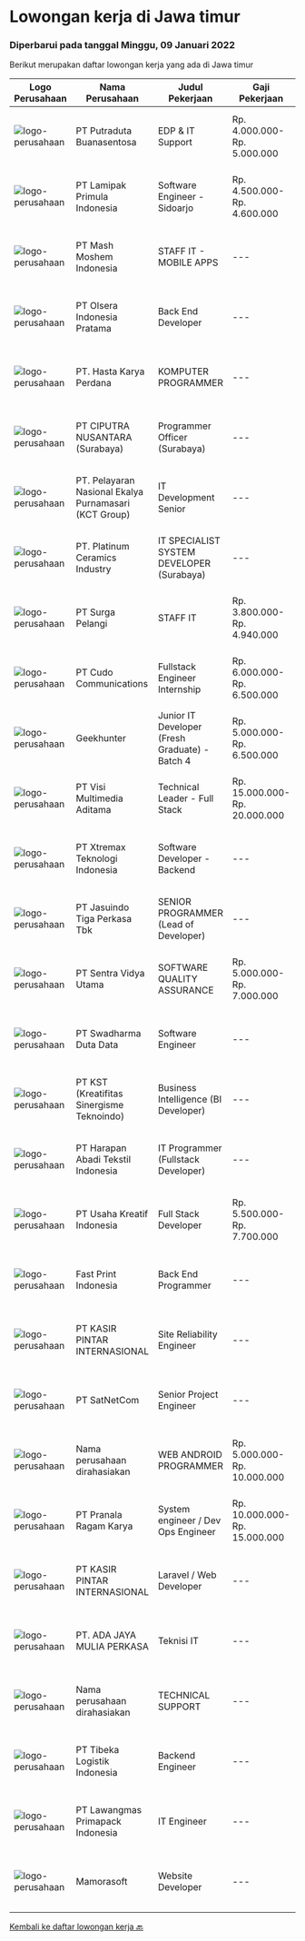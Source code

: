 
  # Lowongan kerja di Jawa timur

  ### Diperbarui pada tanggal Minggu, 09 Januari 2022

  Berikut merupakan daftar lowongan kerja yang ada di Jawa timur

  |Logo Perusahaan | Nama Perusahaan | Judul Pekerjaan | Gaji Pekerjaan | Lokasi | Deskripsi | Tanggal diunggah | Pranala |
  | -------------- | --------------- | --------------- | --------- | --------- | -------------- | ------- | ----------- |
  |![logo-perusahaan](https://image-service-cdn.seek.com.au/8b94f8a20d82a11b5cdc2578f20acd3660dd00ee/ee4dce1061f3f616224767ad58cb2fc751b8d2dc)|PT Putraduta Buanasentosa|EDP & IT Support|Rp. 4.000.000-Rp. 5.000.000|Jakarta Raya|Deskripsi PekerjaanKualifikasi:•	Usia maksimal 30 tahun.•	Pendidikan S1 IT/Sejenisnya.•	Berpengalaman sebagai minimal 2 tahun di bidang EDP.•	Paham...|Jumat, 07 Januari 2022|https://www.jobstreet.co.id/id/job/edp-it-support-3746575?token=0~c1370a4d-f758-44a1-a008-d885afa68028&sectionRank=1&jobId=jobstreet-id-job-3746575|
|![logo-perusahaan](https://image-service-cdn.seek.com.au/d2bfeb41ebc86a602ded5c687a88687f30e9757e/ee4dce1061f3f616224767ad58cb2fc751b8d2dc)|PT Lamipak Primula Indonesia|Software Engineer - Sidoarjo|Rp. 4.500.000-Rp. 4.600.000|Sidoarjo|Persyaratan Khusus : D-3 informatika, Elektro atau sederajat Pengalaman kerja 2 th (fresh graduate OK) Menguasai bahasa program : HTML, PHP, Java,...|Sabtu, 08 Januari 2022|https://www.jobstreet.co.id/id/job/software-engineer-sidoarjo-3737642?token=0~c1370a4d-f758-44a1-a008-d885afa68028&sectionRank=2&jobId=jobstreet-id-job-3737642|
|![logo-perusahaan](https://image-service-cdn.seek.com.au/ce40ae895d860bb9f78e3c50286626636a48d8ed/ee4dce1061f3f616224767ad58cb2fc751b8d2dc)|PT Mash Moshem Indonesia|STAFF IT - MOBILE APPS|---|Surabaya|Dibutuhkan seorang yang memiliki kemauan keras untuk berkontribusi dalam Team, memberikan fresh idea untuk bergabung di perusahaan dengan kriteria...|Sabtu, 08 Januari 2022|https://www.jobstreet.co.id/id/job/staff-it-mobile-apps-3731799?token=0~c1370a4d-f758-44a1-a008-d885afa68028&sectionRank=3&jobId=jobstreet-id-job-3731799|
|![logo-perusahaan](https://image-service-cdn.seek.com.au/90e9bb2e5bcac40b68d491aafb34203d371349a1/ee4dce1061f3f616224767ad58cb2fc751b8d2dc)|PT Olsera Indonesia Pratama|Back End Developer|---|Jakarta Raya|Responsibilities: Development in an AGILE environment Create good product with accessibility and security compliance Create good product with...|Jumat, 07 Januari 2022|https://www.jobstreet.co.id/id/job/back-end-developer-3746678?token=0~c1370a4d-f758-44a1-a008-d885afa68028&sectionRank=4&jobId=jobstreet-id-job-3746678|
|![logo-perusahaan](https://image-service-cdn.seek.com.au/caf1dbcbaa38f6a2e5780791e23269058730bd8c/ee4dce1061f3f616224767ad58cb2fc751b8d2dc)|PT. Hasta Karya Perdana|KOMPUTER PROGRAMMER|---|Surabaya|KOMPUTER PROGRAMMERDESKRIPSI PEKERJAAN : Mampu membuat dan mengembangkan software dengan menggunakan PHP, Delphi, MySQL, SQL Server, dan Web Mampu...|Jumat, 07 Januari 2022|https://www.jobstreet.co.id/id/job/komputer-programmer-3735489?token=0~c1370a4d-f758-44a1-a008-d885afa68028&sectionRank=5&jobId=jobstreet-id-job-3735489|
|![logo-perusahaan](https://image-service-cdn.seek.com.au/8b575314dc0740730932af86db6368b95a04fc02/ee4dce1061f3f616224767ad58cb2fc751b8d2dc)|PT CIPUTRA NUSANTARA (Surabaya)|Programmer Officer (Surabaya)|---|Surabaya|Qualification: Bachelor’s degree in ICT / Computer Science with a minimum GPA of 3.00 Mastered the method of SDLC in creating web applications using...|Sabtu, 08 Januari 2022|https://www.jobstreet.co.id/id/job/programmer-officer-surabaya-3736790?token=0~c1370a4d-f758-44a1-a008-d885afa68028&sectionRank=6&jobId=jobstreet-id-job-3736790|
|![logo-perusahaan](https://image-service-cdn.seek.com.au/726d561e3efc90ef3d08037895d2780ef96d3877/ee4dce1061f3f616224767ad58cb2fc751b8d2dc)|PT. Pelayaran Nasional Ekalya Purnamasari (KCT Group)|IT Development Senior|---|Surabaya|Pendidikan minimal S1 Sistem Informasi, Teknik Informatika dan Teknik Komputer Memiliki 3 tahun pengalaman dalam Web Programmer Mendukung pembuatan...|Kamis, 06 Januari 2022|https://www.jobstreet.co.id/id/job/it-development-senior-3734958?token=0~c1370a4d-f758-44a1-a008-d885afa68028&sectionRank=7&jobId=jobstreet-id-job-3734958|
|![logo-perusahaan](https://image-service-cdn.seek.com.au/3da367d53d6b115c8b98c600bac5033969001265/ee4dce1061f3f616224767ad58cb2fc751b8d2dc)|PT. Platinum Ceramics Industry|IT SPECIALIST SYSTEM DEVELOPER (Surabaya)|---|Surabaya|Candidate must possess at least Bachelor's Degree in Computer Science/Information Technology or equivalent. At least 3 Year(s) of working experience...|Rabu, 05 Januari 2022|https://www.jobstreet.co.id/id/job/it-specialist-system-developer-surabaya-3743029?token=0~c1370a4d-f758-44a1-a008-d885afa68028&sectionRank=8&jobId=jobstreet-id-job-3743029|
|![logo-perusahaan](https://image-service-cdn.seek.com.au/f26c870acf4c4d6b5eebd000139fe4121c80635e/ee4dce1061f3f616224767ad58cb2fc751b8d2dc)|PT Surga Pelangi|STAFF IT|Rp. 3.800.000-Rp. 4.940.000|Sidoarjo|DESKRIPSI PEKERJAAN : Melakukan Instalasi Software sesuai standard aplikasi yang berlaku di perusahaan Melakukan perjalanan dinas ke cabang untuk...|Rabu, 05 Januari 2022|https://www.jobstreet.co.id/id/job/staff-it-3742656?token=0~c1370a4d-f758-44a1-a008-d885afa68028&sectionRank=9&jobId=jobstreet-id-job-3742656|
|![logo-perusahaan](https://image-service-cdn.seek.com.au/c59539a986780080b9b185acaa9119150e9c8af1/ee4dce1061f3f616224767ad58cb2fc751b8d2dc)|PT Cudo Communications|Fullstack Engineer Internship|Rp. 6.000.000-Rp. 6.500.000|Jakarta Raya|Requirement :1. Pendidikan minimal D3/S1 IT atau lulusan lainnya2. Usia Maximal 25 tahun3. IPK minimal 2.804. Fresh graduate atau pengalaman maximal 1...|Jumat, 07 Januari 2022|https://www.jobstreet.co.id/id/job/fullstack-engineer-internship-3746464?token=0~c1370a4d-f758-44a1-a008-d885afa68028&sectionRank=10&jobId=jobstreet-id-job-3746464|
|![logo-perusahaan](https://image-service-cdn.seek.com.au/9b1ac08312d45d7e6f0965d6cfa215d52017a644/ee4dce1061f3f616224767ad58cb2fc751b8d2dc)|Geekhunter|Junior IT Developer (Fresh Graduate) - Batch 4|Rp. 5.000.000-Rp. 6.500.000|Jakarta Raya|Geekhunter is hiring on behalf of our client, an Indonesian publicly listed banking and financial services company. ProgramYou will be attending a 3...|Jumat, 07 Januari 2022|https://www.jobstreet.co.id/id/job/junior-it-developer-fresh-graduate-batch-4-3747109?token=0~c1370a4d-f758-44a1-a008-d885afa68028&sectionRank=11&jobId=jobstreet-id-job-3747109|
|![logo-perusahaan](https://image-service-cdn.seek.com.au/b8528c389ba1b59ec14f571684d5a518b5b2a7b1/ee4dce1061f3f616224767ad58cb2fc751b8d2dc)|PT Visi Multimedia Aditama|Technical Leader - Full Stack|Rp. 15.000.000-Rp. 20.000.000|Malang|Requirements: A Bachelor’s degree in Computer Science or similar 3+ Years experience as Technical Team Leader 3+ Years experience in PHP Frameworks...|Sabtu, 08 Januari 2022|https://www.jobstreet.co.id/id/job/technical-leader-full-stack-3737218?token=0~c1370a4d-f758-44a1-a008-d885afa68028&sectionRank=12&jobId=jobstreet-id-job-3737218|
|![logo-perusahaan](https://image-service-cdn.seek.com.au/ce74a79d8ea261e54cdae65dc8035221535675cf/ee4dce1061f3f616224767ad58cb2fc751b8d2dc)|PT Xtremax Teknologi Indonesia|Software Developer - Backend|---|Bandung|Job Description As a Software Developer, specifically backend, you will be introduced to ASP.NET development platforms and will be actively involved...|Sabtu, 08 Januari 2022|https://www.jobstreet.co.id/id/job/software-developer-backend-3731129?token=0~c1370a4d-f758-44a1-a008-d885afa68028&sectionRank=13&jobId=jobstreet-id-job-3731129|
|![logo-perusahaan](https://image-service-cdn.seek.com.au/f9cd043f1011fee386470591649d3e30b502df59/ee4dce1061f3f616224767ad58cb2fc751b8d2dc)|PT Jasuindo Tiga Perkasa Tbk|SENIOR PROGRAMMER (Lead of Developer)|---|Sidoarjo|Kualifikasi: Pendidikan minimal S1 Teknik Informatika/Sistem Informasi/Teknik Computer Menguasai prinsip SDLC dengan baik dan agile metodology....|Sabtu, 08 Januari 2022|https://www.jobstreet.co.id/id/job/senior-programmer-lead-of-developer-3737693?token=0~c1370a4d-f758-44a1-a008-d885afa68028&sectionRank=14&jobId=jobstreet-id-job-3737693|
|![logo-perusahaan](https://image-service-cdn.seek.com.au/89a4b4d8e6af0c01c230c2b1f638fbea996731cb/ee4dce1061f3f616224767ad58cb2fc751b8d2dc)|PT Sentra Vidya Utama|SOFTWARE QUALITY ASSURANCE|Rp. 5.000.000-Rp. 7.000.000|Surabaya|Requirements: Education Min. D3/S1 preferably from Informatics Engineering/Information System Experience Minimum 3 years in IT / related field...|Jumat, 07 Januari 2022|https://www.jobstreet.co.id/id/job/software-quality-assurance-3746424?token=0~c1370a4d-f758-44a1-a008-d885afa68028&sectionRank=15&jobId=jobstreet-id-job-3746424|
|![logo-perusahaan](https://image-service-cdn.seek.com.au/c9726dd48637f2122e69fa4f05bdeddb6166e3b5/ee4dce1061f3f616224767ad58cb2fc751b8d2dc)|PT Swadharma Duta Data|Software Engineer|---|Jakarta Timur|Back End Developer Memahami konsep pengembangan aplikasi Memahami konsep Microservices Architeccture Memiliki skill Java Spring Boot, Net Core, Go,...|Jumat, 07 Januari 2022|https://www.jobstreet.co.id/id/job/software-engineer-3746207?token=0~c1370a4d-f758-44a1-a008-d885afa68028&sectionRank=16&jobId=jobstreet-id-job-3746207|
|![logo-perusahaan](https://image-service-cdn.seek.com.au/a6009c605ada677833f49ceda04886574b007e4e/ee4dce1061f3f616224767ad58cb2fc751b8d2dc)|PT KST (Kreatifitas Sinergisme Teknoindo)|Business Intelligence (BI Developer)|---|Surabaya|Responsibilities : Design and Develop analytical data models using Power BI or Tabular Models Data Models Implement business logic / calculations...|Sabtu, 08 Januari 2022|https://www.jobstreet.co.id/id/job/business-intelligence-bi-developer-3737406?token=0~c1370a4d-f758-44a1-a008-d885afa68028&sectionRank=17&jobId=jobstreet-id-job-3737406|
|![logo-perusahaan](https://image-service-cdn.seek.com.au/dbc72490e6911de0dd348b4b02d521b3b21d4cae/ee4dce1061f3f616224767ad58cb2fc751b8d2dc)|PT Harapan Abadi Tekstil Indonesia|IT Programmer (Fullstack Developer)|---|Jawa Timur|Kualifikasi: Menguasai Back End &amp; Front End Development Berpengalaman minimal 2 tahun dalam full stack development Menguasai SQL (PL/SQL) dan...|Kamis, 06 Januari 2022|https://www.jobstreet.co.id/id/job/it-programmer-fullstack-developer-3729849?token=0~c1370a4d-f758-44a1-a008-d885afa68028&sectionRank=18&jobId=jobstreet-id-job-3729849|
|![logo-perusahaan](https://image-service-cdn.seek.com.au/9b9d25b0d5ae602c79a7347288a35b1f36945b5b/ee4dce1061f3f616224767ad58cb2fc751b8d2dc)|PT Usaha Kreatif Indonesia|Full Stack Developer|Rp. 5.500.000-Rp. 7.700.000|Jakarta Raya|Diutamakan lulusan S1 jurusan Sistem Informasi, Teknik Informatika, Computer Science, atau jurusan sejenis lainnya Memiliki pengalaman minimal 1 tahun...|Sabtu, 08 Januari 2022|https://www.jobstreet.co.id/id/job/full-stack-developer-3731684?token=0~c1370a4d-f758-44a1-a008-d885afa68028&sectionRank=19&jobId=jobstreet-id-job-3731684|
|![logo-perusahaan](https://image-service-cdn.seek.com.au/91cff5476ab37b7cb3aaa7b66eff5a446b376e1f/ee4dce1061f3f616224767ad58cb2fc751b8d2dc)|Fast Print Indonesia|Back End Programmer|---|Surabaya|KUALIFIKASI: Pendidikan minimal SMA / SMK. Fresh Graduate welcome. Menguasai HTML, CSS, dan JS. Menguasai PHP dan Query MySQL. Menguasai Framework (CI...|Kamis, 06 Januari 2022|https://www.jobstreet.co.id/id/job/back-end-programmer-3744929?token=0~c1370a4d-f758-44a1-a008-d885afa68028&sectionRank=20&jobId=jobstreet-id-job-3744929|
|![logo-perusahaan](https://image-service-cdn.seek.com.au/0361bae937596b43e3f2a473257008c2d4f70004/ee4dce1061f3f616224767ad58cb2fc751b8d2dc)|PT KASIR PINTAR INTERNASIONAL|Site Reliability Engineer|---|Surabaya|Setup, manage dan maintain Produk &amp; services yang ada di Kasir Pintar Memahami mekanime dari setiap komponen aplikasi Manage dan maintain product...|Jumat, 07 Januari 2022|https://www.jobstreet.co.id/id/job/site-reliability-engineer-3746441?token=0~c1370a4d-f758-44a1-a008-d885afa68028&sectionRank=21&jobId=jobstreet-id-job-3746441|
|![logo-perusahaan](https://image-service-cdn.seek.com.au/6108f58b8d52b8e5523830ee4b11d6074377e515/ee4dce1061f3f616224767ad58cb2fc751b8d2dc)|PT SatNetCom|Senior Project Engineer|---|Jawa Timur|Requirements: Has strong leaderships and team work Experiences minimum 2 years on project site Good Attitude and Communications Having Experiences in...|Jumat, 07 Januari 2022|https://www.jobstreet.co.id/id/job/senior-project-engineer-3730727?token=0~c1370a4d-f758-44a1-a008-d885afa68028&sectionRank=22&jobId=jobstreet-id-job-3730727|
|![logo-perusahaan](https://us.123rf.com/450wm/pavelstasevich/pavelstasevich1811/pavelstasevich181101027/112815900-stock-vector-no-image-available-icon-flat-vector.jpg?ver=6)|Nama perusahaan dirahasiakan|WEB ANDROID PROGRAMMER|Rp. 5.000.000-Rp. 10.000.000|Surabaya|Menguasai bahasa pemrograman web &amp; android, html, php, javascript Mengerti dan mampu menggunakan framework angular, ionix, dll Menguasai database...|Jumat, 07 Januari 2022|https://www.jobstreet.co.id/id/job/web-android-programmer-3730559?token=0~c1370a4d-f758-44a1-a008-d885afa68028&sectionRank=23&jobId=jobstreet-id-job-3730559|
|![logo-perusahaan](https://image-service-cdn.seek.com.au/96868915a712bdce9a839af10d064420ae49947f/ee4dce1061f3f616224767ad58cb2fc751b8d2dc)|PT Pranala Ragam Karya|System engineer / Dev Ops Engineer|Rp. 10.000.000-Rp. 15.000.000|Tangerang|Exposure to security concepts, best practices and policies for cloud-based deployments Understanding of database design and implementation Familiarity...|Kamis, 06 Januari 2022|https://www.jobstreet.co.id/id/job/system-engineer-dev-ops-engineer-3730021?token=0~c1370a4d-f758-44a1-a008-d885afa68028&sectionRank=24&jobId=jobstreet-id-job-3730021|
|![logo-perusahaan](https://image-service-cdn.seek.com.au/0361bae937596b43e3f2a473257008c2d4f70004/ee4dce1061f3f616224767ad58cb2fc751b8d2dc)|PT KASIR PINTAR INTERNASIONAL|Laravel / Web Developer|---|Surabaya|Sebagai Software Engineer, peran utama anda adalah merancang dan mengembangkan API serta sistem backend yang mampu bertahan dalam jangka waktu yang...|Kamis, 06 Januari 2022|https://www.jobstreet.co.id/id/job/laravel-web-developer-3744618?token=0~c1370a4d-f758-44a1-a008-d885afa68028&sectionRank=25&jobId=jobstreet-id-job-3744618|
|![logo-perusahaan](https://us.123rf.com/450wm/pavelstasevich/pavelstasevich1811/pavelstasevich181101027/112815900-stock-vector-no-image-available-icon-flat-vector.jpg?ver=6)|PT. ADA JAYA MULIA PERKASA|Teknisi IT|---|Surabaya|Persyaratan Umum : • Usia 18 – 30 Tahun• Pendidikan minimal SMK/sederajat • Sehat jasmani dan rohani • Berkelakuan baik, jujur, bertanggungjawab •...|Jumat, 07 Januari 2022|https://www.jobstreet.co.id/id/job/teknisi-it-3746393?token=0~c1370a4d-f758-44a1-a008-d885afa68028&sectionRank=26&jobId=jobstreet-id-job-3746393|
|![logo-perusahaan](https://us.123rf.com/450wm/pavelstasevich/pavelstasevich1811/pavelstasevich181101027/112815900-stock-vector-no-image-available-icon-flat-vector.jpg?ver=6)|Nama perusahaan dirahasiakan|TECHNICAL SUPPORT|---|Surabaya|Deskripsi Pekerjaan Memahami Teknologi Virtual Machine, Mikrotik, Mail Server, Web Server, Backup system. Mampu Troubleshooting Software / Hardware...|Selasa, 04 Januari 2022|https://www.jobstreet.co.id/id/job/technical-support-3741478?token=0~c1370a4d-f758-44a1-a008-d885afa68028&sectionRank=27&jobId=jobstreet-id-job-3741478|
|![logo-perusahaan](https://image-service-cdn.seek.com.au/0e9fc662e92205b972511d5c66c2fd1bb88b1ab2/ee4dce1061f3f616224767ad58cb2fc751b8d2dc)|PT Tibeka Logistik Indonesia|Backend Engineer|---|Jakarta Raya|Responsibilities:· Build automated measurements and dashboards to gain insights into Engineering Productivity to understand what is working and what...|Jumat, 07 Januari 2022|https://www.jobstreet.co.id/id/job/backend-engineer-3746859?token=0~c1370a4d-f758-44a1-a008-d885afa68028&sectionRank=28&jobId=jobstreet-id-job-3746859|
|![logo-perusahaan](https://image-service-cdn.seek.com.au/1b2da51c779de04afc91f962530d97804415fef4/ee4dce1061f3f616224767ad58cb2fc751b8d2dc)|PT Lawangmas Primapack Indonesia|IT Engineer|---|Malang|Tanggung jawab:  Melakukan perbaikan terhadap computer dan alat komunikasi lainnya Melakukan perawatan terhadap computer dan alat komunikasi lainnya...|Selasa, 04 Januari 2022|https://www.jobstreet.co.id/id/job/it-engineer-3740854?token=0~c1370a4d-f758-44a1-a008-d885afa68028&sectionRank=29&jobId=jobstreet-id-job-3740854|
|![logo-perusahaan](https://image-service-cdn.seek.com.au/4f26a20f399fdaddc5ee568c6656157fa7e3346f/ee4dce1061f3f616224767ad58cb2fc751b8d2dc)|Mamorasoft|Website Developer|---|Surabaya|Membuat dan mengembangkan Aplikasi Website  Memperbaiki aplikasi Website yang telah kami buat Mempelajari sistem dan perkembangan teknologi yang...|Rabu, 05 Januari 2022|https://www.jobstreet.co.id/id/job/website-developer-3727561?token=0~c1370a4d-f758-44a1-a008-d885afa68028&sectionRank=30&jobId=jobstreet-id-job-3727561|


  [Kembali ke daftar lowongan kerja 🔙](../README.md#daftar-lowongan-kerja)
  